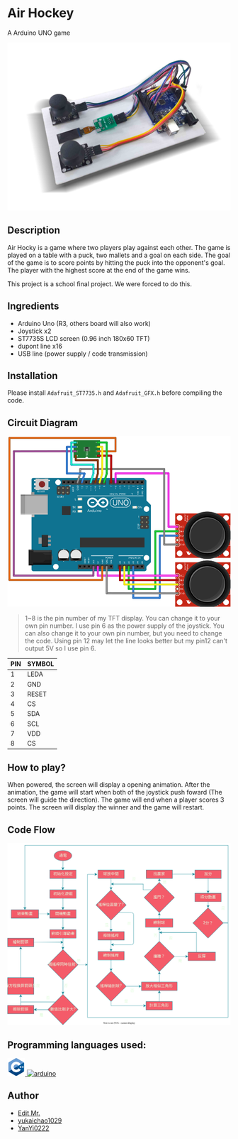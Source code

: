# Air Hockey

A Arduino UNO game

![](image.png)
## Description

Air Hocky is a game where two players play against each other. The game is played on a table with a puck, two mallets and a goal on each side. The goal of the game is to score points by hitting the puck into the opponent's goal. The player with the highest score at the end of the game wins.

This project is a school final project. We were forced to do this.

## Ingredients
* Arduino Uno (R3, others board will also work)
* Joystick x2
* ST7735S LCD screen (0.96 inch 180x60 TFT)
* dupont line x16
* USB line (power supply / code transmission)

## Installation

Please install `Adafruit_ST7735.h` and `Adafruit_GFX.h` before compiling the code.

## Circuit Diagram

![Circuit Diagram](circuit_diagram.svg)

> 1~8 is the pin number of my TFT display. You can change it to your own pin number. I use pin 6 as the power supply of the joystick. You can also change it to your own pin number, but you need to change the code. Using pin 12 may let the line looks better but my pin12 can't output 5V so I use pin 6.

| PIN | SYMBOL |
| --- | --- |
| 1 | LEDA |
| 2 | GND |
| 3 | RESET |
| 4 | CS |
| 5 | SDA |
| 6 | SCL |
| 7 | VDD |
| 8 | CS |

## How to play?

When powered, the screen will display a opening animation. After the animation, the game will start when both of the joystick push foward (The screen will guide the direction). The game will end when a player scores 3 points. The screen will display the winner and the game will restart.



## Code Flow

![Flow](flow.svg)

## Programming languages used:
<a href="https://www.w3schools.com/cpp/" target="_blank" rel="noreferrer"> <img src="https://raw.githubusercontent.com/devicons/devicon/master/icons/cplusplus/cplusplus-original.svg" alt="cplusplus" width="40" height="40"/> </a> <a href="https://www.arduino.cc/" target="_blank" rel="noreferrer"> <img src="https://cdn.worldvectorlogo.com/logos/arduino-1.svg" alt="arduino" width="40" height="40"/> </a>

## Author

* [Edit Mr.](https://github.com/Edit-Mr/)
* [yukaichao1029](https://github.com/yukaichao1029)
* [YanYi0222](https://github.com/YanYi0222)
